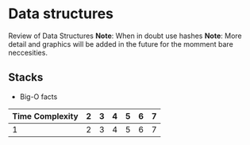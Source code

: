 # Data structures 

Review of Data Structures 
**Note**: When in doubt use hashes
**Note**: More detail and graphics will be added in the future for the momment bare neccesities. 

## Stacks
* Big-O facts 

 | Time Complexity | 2 | 3 | 4 | 5 | 6 | 7 |
 | :----- | -- | -- | -- | -- | -- | -- |
 | 1 | 2 | 3 | 4 | 5 | 6 | 7 | 

